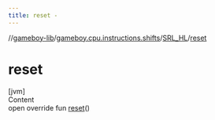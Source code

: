 ```yaml
---
title: reset -
---
```

//[gameboy-lib](../../index.md)/[gameboy.cpu.instructions.shifts](../index.md)/[SRL_HL](index.md)/[reset](reset.md)



# reset  
[jvm]  
Content  
open override fun [reset](reset.md)()  



